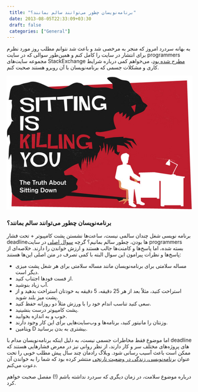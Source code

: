 ```yaml
---
 title: "برنامه‌نویسان چطور می‌توانند سالم بمانند؟" 
 date: 2013-08-05T22:33:09+03:30
 draft: false 
 categories: ["General"]
---
```




به بهانه سردرد امروز که منجر به مرخصی شد و باعث شد نتوانم مطلب روز مورد نظرم برای انتشار در سایت را کامل کنم و همین‌طور سوالی که در سایت programmers مجموعه سایت‌های StackExchange [مطرح شده بود](http://programmers.stackexchange.com/questions/5372/how-do-programmers-stay-healthy)، می‌خواهم کمی درباره شرایط کاری و مشکلات جسمی که برنامه‌نویسان با آن روبرو هستند صحبت کنم.



![](/oldimg/sitting-killing.jpg)



### برنامه‌نویسان چطور می‌توانند سالم بمانند؟



برنامه نویسی شغل چندان سالمی نیست، ساعت‌ها نشستن پشت کامپیوتر + تحت فشار deadline‌ها بودن، چطور سالم بمانیم؟ گرچه [سوال اصلی](http://programmers.stackexchange.com/questions/5372/how-do-programmers-stay-healthy) در سایت programmers بسته شده، اما پاسخ‌ها و کامنت‌ها جالب هستند و ارزش خواندن را دارند. خلاصه‌ای از پاسخ‌ها و نظرات پیرامون این سوال البته با کمی تصرف در متن اصلی این‌ها هستند:


- مساله سلامتی برای برنامه‌نویسان مانند مساله سلامتی برای هر شغل پشت میزی دیگر است.
- از فست فود‌ها اجتناب کنید.
- آب زیاد بنوشید.
- استراحت کنید، مثلاً بعد از هر 25 دقیقه، 5 دقیقه به خودتان استراحت بدهید و از پشت میز بلند شوید.
- سعی کنید تناسب اندام خود را با ورزش مثلاً دو روزانه حفظ کنید.
- پشت کامپیوتر درست بنشینید.
- خوب و به اندازه بخوابید.
- وزنتان را مانیتور کنید، برنامه‌ها و وب‌سایت‌هایی برای این کار وجود دارند.
- ویتامین D بیشتری به بدن برسانید.



اما موضوع فقط مخاطرات جسمی نیست، به دلیل اینکه برنامه‌نویسان مدام با deadline های پروژه‌های مختلف سر و کار دارند، از نظر روانی نیز در معرض فشارهایی هستند که ممکن است باعث آسیب رسانی شود. وبلاگ رادمان چند سال پیش مطلب خوبی را تحت عنوان [برنامه‌نویسی، زندگی در وضعیت نارنجی](http://weblog.radmanitd.com/index.php/archives/271) منتشر کرده بود که شما را به خواندن آن دعوت می‌کنم.



درباره موضوع سلامت، در زمان دیگری که سردرد نداشته باشم (!) مفصل صحبت خواهم کرد.

